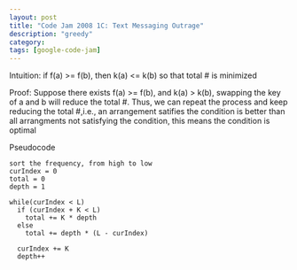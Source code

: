 ```yaml
---
layout: post
title: "Code Jam 2008 1C: Text Messaging Outrage"
description: "greedy"
category: 
tags: [google-code-jam]
---
```


Intuition: if f(a) >= f(b), then k(a) <= k(b) so that total # is minimized 

Proof: Suppose there exists f(a) >= f(b), and k(a) > k(b), swapping the key of a and b will reduce the total #. Thus, we can repeat the
process and keep reducing the total #,i.e., an arrangement satifies the condition is better than all arrangments not satisfying the
condition, this means the condition is optimal


Pseudocode

    sort the frequency, from high to low
    curIndex = 0
    total = 0
    depth = 1
    
    while(curIndex < L)
      if (curIndex + K < L)
        total += K * depth
      else
        total += depth * (L - curIndex)
        
      curIndex += K
      depth++
      
  

      
